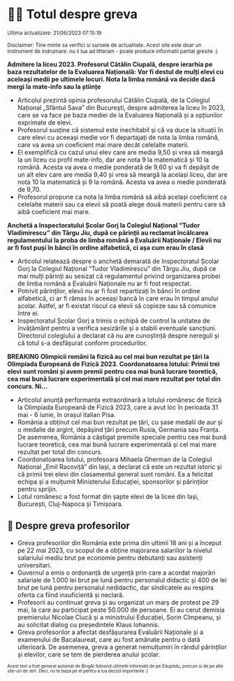 # 👩‍🏫 Totul despre greva
<sub>Ultima actualizare: 21/06/2023 07:15:19</sub>

<sub>Disclaimer: Tine minte sa verifici si sursele de actualitate. Acest site este doar un instrument de indrumare: nu il lua ad litteram - poate produce informatii partial gresite :)</sub>

**Admitere la liceu 2023. Profesorul Cătălin Ciupală, despre ierarhia pe baza rezultatelor de la Evaluarea Națională: Vor fi destul de mulți elevi cu aceleași medii pe ultimele locuri. Nota la limba română va decide dacă mergi la mate-info sau la științe**

- Articolul prezintă opinia profesorului Cătălin Ciupală, de la Colegiul Național „Sfântul Sava” din București, despre admiterea la liceu în 2023, care se va face pe baza mediei de la Evaluarea Națională și a opțiunilor exprimate de elevi.
- Profesorul susține că sistemul este inechitabil și că va duce la situații în care elevi cu aceeași medie vor fi departajați de nota la limba română, care va avea un coeficient mai mare decât celelalte materii.
- El exemplifică cu cazul unui elev care are media 9,50 și vrea să meargă la un liceu cu profil mate-info, dar are nota 9 la matematică și 10 la română. Acesta va avea o medie ponderată de 9,60 și va fi depășit de un alt elev care are media 9,40 și vrea să meargă la același liceu, dar are nota 10 la matematică și 9 la română. Acesta va avea o medie ponderată de 9,70.
- Profesorul propune ca nota la limba română să aibă același coeficient ca celelalte materii sau ca elevii să poată alege două materii pentru care să aibă coeficient mai mare.

**Anchetă a Inspectoratului Școlar Gorj la Colegiul Național “Tudor Vladimirescu” din Târgu Jiu, după ce părinții au reclamat încălcarea regulamentului la proba de limba română a Evaluării Naționale / Elevii nu ar fi fost puși în bănci în ordine alfabetică, ci așa cum erau în clasă**

- Articolul relatează despre o anchetă demarată de Inspectoratul Școlar Gorj la Colegiul Național “Tudor Vladimirescu” din Târgu Jiu, după ce mai mulți părinți au sesizat că regulamentul privind organizarea probei de limba română a Evaluării Naționale nu ar fi fost respectat.
- Potrivit părinților, elevii nu ar fi fost repartizați în bănci în ordine alfabetică, ci ar fi rămas în aceeași bancă în care erau în timpul anului școlar. Astfel, ar fi existat riscul ca elevii să copieze sau să comunice între ei.
- Inspectoratul Școlar Gorj a trimis o echipă de control la unitatea de învățământ pentru a verifica sesizările și a stabili eventuale sancțiuni. Directorul colegiului a declarat că nu are cunoștință despre nereguli și că totul s-a desfășurat conform procedurilor.

**BREAKING Olimpicii români la fizică au cel mai bun rezultat pe țări la Olimpiada Europeană de Fizică 2023. Coordonatoarea lotului: Primii trei elevi sunt români și avem premii pentru cea mai bună lucrare teoretică, cea mai bună lucrare experimentală și cel mai mare rezultat per total din concurs. Ni...**

- Articolul anunță performanța extraordinară a lotului românesc de fizică la Olimpiada Europeană de Fizică 2023, care a avut loc în perioada 31 mai - 6 iunie, în orașul italian Pisa.
- România a obținut cel mai bun rezultat pe țări, cu șase medalii de aur și o medalie de argint, depășind țări precum Rusia, Germania sau Franța. De asemenea, România a câștigat premiile speciale pentru cea mai bună lucrare teoretică, cea mai bună lucrare experimentală și cel mai mare rezultat per total din concurs.
- Coordonatoarea lotului, profesoara Mihaela Gherman de la Colegiul Național „Emil Racoviță” din Iași, a declarat că este un rezultat istoric și că primii trei elevi din clasamentul general sunt români. Ea a felicitat echipa și a mulțumit Ministerului Educației, sponsorilor și părinților pentru sprijin.
- Lotul românesc a fost format din șapte elevi de la licee din Iași, București, Cluj-Napoca și Timișoara.

## 🏫 Despre greva profesorilor

- Greva profesorilor din România este prima din ultimii 18 ani și a început pe 22 mai 2023, cu scopul de a obține majorarea salariilor la nivelul salariului mediu brut pe economie pentru debutanți sau asistenți universitari.
- Guvernul a emis o ordonanță de urgență prin care a acordat majorări salariale de 1.000 lei brut pe lună pentru personalul didactic și 400 de lei brut pe lună pentru personalul nedidactic, dar sindicatele au respins oferta ca fiind insuficientă și neclară.
- Profesorii au continuat greva și au organizat un marș de protest pe 29 mai, la care au participat peste 50.000 de persoane. Ei au cerut demisia premierului Nicolae Ciucă și a ministrului Educației, Sorin Cîmpeanu, și au solicitat dialog cu președintele Klaus Iohannis.
- Greva profesorilor a afectat desfășurarea Evaluării Naționale și a examenului de Bacalaureat, care au fost amânate pentru o dată ulterioară. De asemenea, greva a generat nemulțumiri în rândul părinților și elevilor, care se tem de pierderea anului școlar.


<sub><sub>Acest text a fost generat automat de BingAI folosind ultimele informatii de pe Edupedu, precum si de pe alte site-uri de stiri. Deci, nu te baza pe el pentru a lua decizii importante :)</sub></sub>